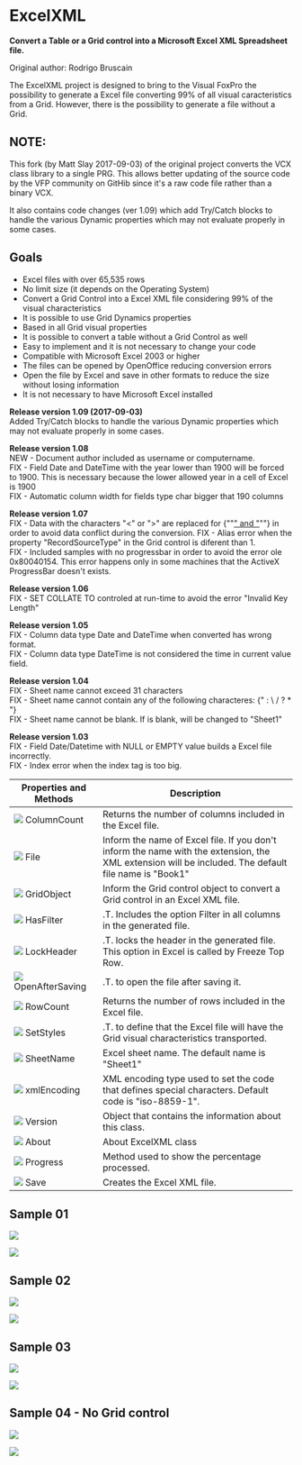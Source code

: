 # ExcelXML
**Convert a Table or a Grid control into a Microsoft Excel XML Spreadsheet file.**

Original author: Rodrigo Bruscain

The ExcelXML project is designed to bring to the Visual FoxPro the possibility to generate a Excel file converting 99% of all visual caracteristics from a Grid. However, there is the possibility to generate a file without a Grid.

## NOTE:
This fork (by Matt Slay 2017-09-03) of the original project converts the VCX class library to a single PRG. 
This allows better updating of the source code by the VFP community on GitHib since it's a raw code file rather than a binary VCX.

It also contains code changes (ver 1.09) which add Try/Catch blocks to handle the various Dynamic properties which may not evaluate properly in some cases.

## Goals
* Excel files with over 65,535 rows
* No limit size (it depends on the Operating System)
* Convert a Grid Control into a Excel XML file considering 99% of the visual characteristics
* It is possible to use Grid Dynamics properties
* Based in all Grid visual properties
* It is possible to convert a table without a Grid Control as well
* Easy to implement and it is not necessary to change your code
* Compatible with Microsoft Excel 2003 or higher
* The files can be opened by OpenOffice reducing conversion errors
* Open the file by Excel and save in other formats to reduce the size without losing information
* It is not necessary to have Microsoft Excel installed

**Release version 1.09 (2017-09-03)**  
Added Try/Catch blocks to handle the various Dynamic properties which may not evaluate properly in some cases.

**Release version 1.08**  
NEW - Document author included as username or computername.  
FIX - Field Date and DateTime with the year lower than 1900 will be forced to 1900. This is necessary because the lower allowed year in a cell of Excel is 1900  
FIX - Automatic column width for fields type char bigger that 190 columns

**Release version 1.07**  
FIX - Data with the characters "<" or ">" are replaced for {""[" and "](_-and-_)""} in order to avoid data conflict during the conversion.
FIX - Alias error when the property   "RecordSourceType" in the Grid control is diferent than 1.  
FIX - Included samples with no progressbar in order to avoid the error ole 0x80040154. This error happens only in some machines that the ActiveX ProgressBar doesn't exists.

**Release version 1.06**  
FIX - SET COLLATE TO controled at run-time to avoid the error "Invalid Key Length"

**Release version 1.05**  
FIX - Column data type Date and DateTime when converted has wrong format.  
FIX - Column data type DateTime is not considered the time in current value field.

**Release version 1.04**  
FIX - Sheet name cannot exceed 31 characters  
FIX - Sheet name cannot contain any of the following characteres:  {" : \ / ? * [  ](--)"}  
FIX - Sheet name cannot be blank. If is blank, will be changed to "Sheet1"

**Release version 1.03**  
FIX - Field Date/Datetime with NULL or EMPTY value builds a Excel file incorrectly.  
FIX - Index error when the index tag is too big.

| Properties and Methods | Description |  
| -----------------------|-------------|
|![](ExcelXML_property_vs.bmp) ColumnCount | Returns the number of columns included in the Excel file.|  
|![](ExcelXML_property_vs.bmp) File | Inform the name of Excel file. If you don't inform the name with the extension, the XML extension will be included. The default file name is "Book1"|  
|![](ExcelXML_property_vs.bmp) GridObject | Inform the Grid control object to convert a Grid control in an Excel XML file.|
|![](ExcelXML_property_vs.bmp) HasFilter | .T. Includes the option Filter in all columns in the generated file.|
|![](ExcelXML_property_vs.bmp) LockHeader | .T. locks the header in the generated file. This option in Excel is called by Freeze Top Row.|
|![](ExcelXML_property_vs.bmp) OpenAfterSaving | .T. to open the file after saving it.|
|![](ExcelXML_property_vs.bmp) RowCount | Returns the number of rows included in the Excel file.|
|![](ExcelXML_property_vs.bmp) SetStyles | .T. to define that the Excel file will have the Grid visual characteristics transported.|
|![](ExcelXML_property_vs.bmp) SheetName | Excel sheet name. The default name is "Sheet1"|
|![](ExcelXML_property_vs.bmp) xmlEncoding | XML encoding type used to set the code that defines special characters. Default code is "iso-8859-1".|
|![](ExcelXML_property_vs.bmp) Version | Object that contains the information about this class.|
|![](ExcelXML_method_vs.bmp) About|About ExcelXML class|
|![](ExcelXML_method_vs.bmp) Progress|Method used to show the percentage processed.|
|![](ExcelXML_method_vs.bmp) Save|Creates the Excel XML file.|

## Sample 01
![](ExcelXML_sample01.png)

![](ExcelXML_sample01_excel.png)

## Sample 02
![](ExcelXML_sample02.png)

![](ExcelXML_sample02_excel.png)

## Sample 03
![](ExcelXML_sample03.png)

![](ExcelXML_sample03_excel.png)

## Sample 04 - No Grid control
![](ExcelXML_sample04.png)

![](ExcelXML_sample04_excel.png)
